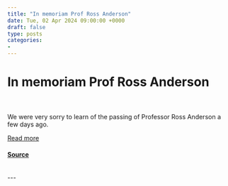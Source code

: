 ```yaml
---
title: "In memoriam Prof Ross Anderson"
date: Tue, 02 Apr 2024 09:00:00 +0000
draft: false
type: posts
categories: 
- 
---
```

# In memoriam Prof Ross Anderson

<br/>

<br/>
We were very sorry to learn of the passing of Professor Ross Anderson a few days ago.  
  
[Read more](https://www.virusbulletin.com/blog/2024/04/memoriam-prof-ross-anderson/)

#### [Source](https://www.virusbulletin.com/blog/2024/04/memoriam-prof-ross-anderson/)

<br/>
---
